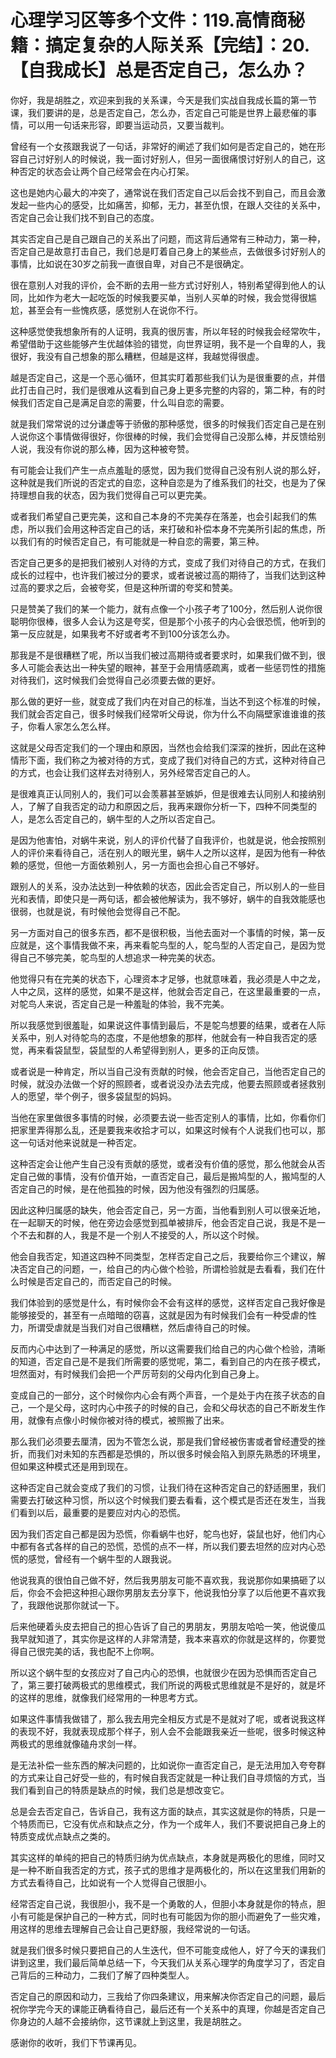 # 心理学习区等多个文件：119.高情商秘籍：搞定复杂的人际关系【完结】：20.【自我成长】总是否定自己，怎么办？

你好，我是胡胜之，欢迎来到我的关系课，今天是我们实战自我成长篇的第一节课，我们要讲的是，总是否定自己，怎么办，否定自己可能是世界上最悲催的事情，可以用一句话来形容，即要当运动员，又要当裁判。

曾经有一个女孩跟我说了一句话，非常好的阐述了我们如何是否定自己的，她在形容自己讨好别人的时候说，我一面讨好别人，但另一面很痛恨讨好别人的自己，这种否定的状态会让两个自己经常会在内心打架。

这也是她内心最大的冲突了，通常说在我们否定自己以后会找不到自己，而且会激发起一些内心的感受，比如痛苦，抑郁，无力，甚至仇恨，在跟人交往的关系中，否定自己会让我们找不到自己的态度。

其实否定自己是自己跟自己的关系出了问题，而这背后通常有三种动力，第一种，否定自己是故意打击自己，我们总是盯着自己身上的某些点，去做很多讨好别人的事情，比如说在30岁之前我一直很自卑，对自己不是很确定。

很在意别人对我的评价，会不断的去用一些方式讨好别人，特别希望得到他人的认同，比如作为老大一起吃饭的时候我要买单，当别人买单的时候，我会觉得很尴尬，甚至会有一些愧疚感，感觉别人在说你不行。

这种感觉使我想象所有的人证明，我真的很厉害，所以年轻的时候我会经常吹牛，希望借助于这些能够产生优越体验的错觉，向世界证明，我不是一个自卑的人，我很好，我没有自己想象的那么糟糕，但越是这样，我越觉得很虚。

越是否定自己，这是一个恶心循环，但其实盯着那些我们认为是很重要的点，并借此打击自己时，我们是很难从这看到自己身上更多完整的内容的，第二种，有的时候我们否定自己是满足自恋的需要，什么叫自恋的需要。

就是我们常常说的过分谦虚等于骄傲的那种感觉，很多的时候我们否定自己是在别人说你这个事情做得很好，你很棒的时候，我们会觉得自己没那么棒，并反馈给别人说，我没有你说的那么棒，因为这种被夸赞。

有可能会让我们产生一点点羞耻的感觉，因为我们觉得自己没有别人说的那么好，这种就是我们所说的否定式的自恋，这种自恋是为了维系我们的社交，也是为了保持理想自我的状态，因为我们觉得自己可以更完美。

或者我们希望自己更完美，这和自己本身的不完美存在落差，也会引起我们的焦虑，所以我们会用这种否定自己的话，来打破和补偿本身不完美所引起的焦虑，所以我们有的时候否定自己，有可能就是一种自恋的需要，第三种。

否定自己更多的是把我们被别人对待的方式，变成了我们对待自己的方式，在我们成长的过程中，也许我们被过分的要求，或者说被过高的期待了，当我们达到这种过高的要求之后，会被夸奖，但是这种所谓的夸奖和赞美。

只是赞美了我们的某一个能力，就有点像一个小孩子考了100分，然后别人说你很聪明你很棒，很多人会认为这是夸奖，但是那个小孩子的内心会很恐慌，他听到的第一反应就是，如果我考不好或者考不到100分该怎么办。

那我是不是很糟糕了呢，所以当我们被过高期待或者要求时，如果我们做不到，很多人可能会表达出一种失望的眼神，甚至于会用情感疏离，或者一些惩罚性的措施对待我们，这时候我们会觉得自己必须要去做的更好。

那么做的更好一些，就变成了我们内在对自己的标准，当达不到这个标准的时候，我们就会否定自己，很多时候我们经常听父母说，你为什么不向隔壁家谁谁谁的孩子，你看人家怎么怎么样。

这就是父母否定我们的一个理由和原因，当然也会给我们深深的挫折，因此在这种情形下面，我们称之为被对待的方式，变成了我们对待自己的方式，这种对待自己的方式，也会让我们这样去对待别人，另外经常否定自己的人。

是很难真正认同别人的，我们可以会羡慕甚至嫉妒，但是很难去认同别人和接纳别人，了解了自我否定的动力和原因之后，我再来跟你分析一下，四种不同类型的人，是怎么否定自己的，蜗牛型的人之所以否定自己。

是因为他害怕，对蜗牛来说，别人的评价代替了自我评价，也就是说，他会按照别人的评价来看待自己，活在别人的眼光里，蜗牛人之所以这样，是因为他有一种依赖的感觉，但他一方面依赖别人，另一方面也会担心自己不够好。

跟别人的关系，没办法达到一种依赖的状态，因此会否定自己，所以别人的一些目光和表情，即使只是一两句话，都会被他解读为，我不够好，蜗牛的自我效能感也很弱，也就是说，有时候他会觉得自己不配。

另一方面对自己的很多东西，都不是很积极，当他去面对一个事情的时候，第一反应就是，这个事情我做不来，再来看鸵鸟型的人，鸵鸟型的人否定自己，是因为觉得自己不够完美，鸵鸟型的人想追求一种完美的状态。

他觉得只有在完美的状态下，心理资本才足够，也就意味着，我必须是人中之龙，人中之凤，这样的感觉，如果不是这样，他就会否定自己，在这里最重要的一点，对鸵鸟人来说，否定自己是一种羞耻的体验，我不完美。

所以我感觉到很羞耻，如果说这件事情到最后，不是鸵鸟想要的结果，或者在人际关系中，别人对待鸵鸟的态度，不是他想象的那样，他就会有一种自我否定的感觉，再来看袋鼠型，袋鼠型的人希望得到别人，更多的正向反馈。

或者说是一种肯定，所以当自己没有贡献的时候，他会否定自己，当他否定自己的时候，就没办法做一个好的照顾者，或者说没办法去完成，他要去照顾或者拯救别人的愿望，举个例子，很多袋鼠型的妈妈。

当他在家里做很多事情的时候，必须要去说一些否定别人的事情，比如，你看你们把家里弄得那么乱，还是要我来收拾才可以，如果这时候有个人说我们也可以，那这一句话对他来说就是一种否定。

这种否定会让他产生自己没有贡献的感觉，或者没有价值的感觉，那么他就会从否定自己做的事情，没有价值开始，一直否定自己，最后是搬鸠型的人，搬鸠型的人否定自己的时候，是在他孤独的时候，因为他没有强烈的归属感。

因此这种归属感的缺失，他会否定自己，另一方面，当他看到别人可以很亲近地，在一起聊天的时候，他在旁边会感觉到孤单被排斥，他会否定自己说，我是不是一个不去和群的人，我是不是一个别人不接受的人，所以这个时候。

他会自我否定，知道这四种不同类型，怎样否定自己之后，我要给你三个建议，解决否定自己的问题，一，给自己的内心做个检验，所谓检验就是去看看，我们在什么时候是否定自己的，而否定自己的时候。

我们体验到的感觉是什么，有时候你会不会有这样的感觉，这样否定自己我好像是能够接受的，甚至有一点暗暗的窃喜，这就是因为有时候我们会有一种受虐的性力，所谓受虐就是当我们对自己很糟糕，然后虐待自己的时候。

反而内心中达到了一种满足的感觉，所以这需要我们给自己的内心做个检验，清晰的知道，否定自己是不是我们所需要的感觉呢，第二，看到自己的内在孩子模式，坦然面对，有时候我们会把一个严厉苛刻的父母内化到自己身上。

变成自己的一部分，这个时候你内心会有两个声音，一个是处于内在孩子状态的自己，一个是父母，这时内心中孩子的时候的自己，会和父母状态的自己不断发生作用，就像有点像小时候你被对待的模式，被照搬了出来。

那么我们必须要去厘清，因为不管怎么说，那是我们曾经被伤害或者曾经遭受的挫折，而我们对未知的东西都是恐惧的，所以很多时候会陷入到原先熟悉的环境里，但如果这种模式还是用到现在。

这种否定自己就会变成了我们的习惯，让我们待在这种否定自己的舒适圈里，我们需要去打破这种习惯，所以这个时候我们要去看看，这个模式是否还在发生，当我们看到以后，最重要的是要应对内心的恐慌。

因为我们否定自己都是因为恐慌，你看蜗牛也好，鸵鸟也好，袋鼠也好，他们内心中都有各式各样的自己的恐慌，恐慌的点不一样，所以我们要去坦然的应对内心恐慌的感觉，曾经有一个蜗牛型的人跟我说。

他说我真的很怕自己做不好，然后我男朋友可能不喜欢我，我说那你如果搞砸了以后，你会不会把这种担心跟你男朋友去分享下，他说我怕分享了以后他更不喜欢我了，我跟他说那你就试一下。

后来他硬着头皮去把自己的担心告诉了自己的男朋友，男朋友哈哈一笑，他说傻瓜我早就知道了，其实你是这样的人非常清楚，我本来喜欢的你就是这样的，你要觉得自己很完美的话，我也配不上你啊。

所以这个蜗牛型的女孩应对了自己内心的恐惧，也就很少在因为恐惧而否定自己了，第三要打破两极式的思维模式，我们所说的两极式思维就是不是好的，就是坏的这样的思维，就像我们经常用的一种思考方式。

如果这件事情我做错了，那么我去用完全相反方式是不是就对了呢，或者说我这样的表现不好，我就表现成那个样子，别人会不会能跟我亲近一些呢，很多时候这种两极式的思维就像磕舟求剑一样。

是无法补偿一些东西的解决问题的，比如说你一直否定自己，是无法用加入夸夸群的方式来让自己好受一些的，有时候自我否定就是一种让我们自寻烦恼的方式，当我们看到自己的特质是缺点的时候，我们总是想改变它。

总是会去否定自己，告诉自己，我有这方面的缺点，其实这就是你的特质，只是一个特质而已，它没有优点和缺点之分，作为一个成年人，我们不要说把自己身上的特质变成优点缺点之类的。

其实这样的单纯的把自己的特质归纳为优点缺点，本身就是两极化的思维，同时又是一种不断自我否定的方式，孩子式的思维才是两极化的，所以在这里我们用新的方式去看待自己，比如说有一个人觉得自己很胆小。

经常否定自己说，我很胆小，我不是一个勇敢的人，但胆小本身就是你的特点，胆小有可能是保护自己的一种方式，同时也有可能因为你的胆小而避免了一些灾难，用这样的思维去理解自己会让自己更舒服，我经常说的一句话。

就是我们很多时候只要把自己的人生迭代，但不可能变成他人，好了今天的课我们讲到这里，我们最后简单总结一下，今天我们从关系心理学的角度学习了，否定自己背后的三种动力，二我们了解了四种类型人。

否定自己的原因和动力，三我给了你四条建议，用来解决你否定自己的问题，最后祝你学完今天的课能正确看待自己，最后还有一个关系中的真理，你越是否定自己你身边的人越不会接纳你，这节课就上到这里，我是胡胜之。

感谢你的收听，我们下节课再见。